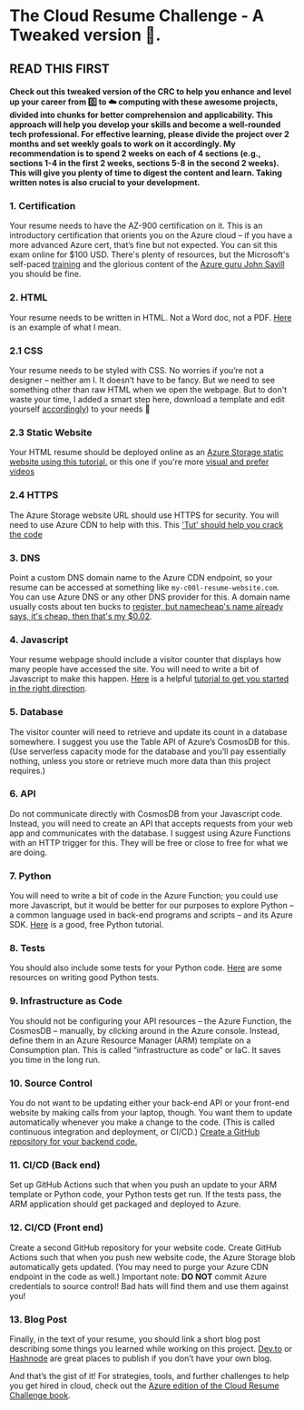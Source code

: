 # The Cloud Resume Challenge - A Tweaked version 🙂.

## READ THIS FIRST
#### Check out this tweaked version of the CRC to help you enhance and level up your career from 0️⃣ to ☁️ computing with these awesome projects, divided into chunks for better comprehension and applicability. This approach will help you develop your skills and become a well-rounded tech professional. For effective learning, please divide the project over 2 months and set weekly goals to work on it accordingly. My recommendation is to spend 2 weeks on each of 4 sections (e.g., sections 1-4 in the first 2 weeks, sections 5-8 in the second 2 weeks). This will give you plenty of time to digest the content and learn. Taking written notes is also crucial to your development.


### 1. Certification 
Your resume needs to have the AZ-900 certification on it. This is an introductory certification that orients you on the Azure cloud – if you have a more advanced Azure cert, that’s fine but not expected. You can sit this exam online for $100 USD.
There's plenty of resources, but the Microsoft's self-paced [training](https://learn.microsoft.com/en-us/training/courses/az-900t00) and the glorious content of the [Azure guru John Savill](https://www.youtube.com/watch?v=pY0LnKiDwRA&list=PLlVtbbG169nED0_vMEniWBQjSoxTsBYS3) you should be fine.


### 2. HTML
Your resume needs to be written in HTML. Not a Word doc, not a PDF. [Here](https://www.youtube.com/watch?v=mU6anWqZJcc) is an example of what I mean.

### 2.1 CSS
Your resume needs to be styled with CSS. No worries if you’re not a designer – neither am I. It doesn’t have to be fancy. But we need to see something other than raw HTML when we open the webpage.
But to don't waste your time, I added a smart step here, download a template and edit yourself [accordingly](https://www.jotform.com/blog/25-free-html-resume-templates-for-your-successful-online-job-application-82756/)) to your needs 🖖

### 2.3 Static Website
Your HTML resume should be deployed online as an [Azure Storage static website using this tutorial.](https://learn.microsoft.com/en-us/azure/storage/blobs/storage-blob-static-website) or this one if you're more [visual and prefer videos](https://www.youtube.com/watch?v=gYpNC_tdbQQ)

### 2.4 HTTPS
The Azure Storage website URL should use HTTPS for security. You will need to use Azure CDN to help with this. This ['Tut' should help you crack the code](https://dev.to/balop3e/hosting-a-static-website-on-azure-storage-with-azure-cdn-3788)

### 3. DNS
Point a custom DNS domain name to the Azure CDN endpoint, so your resume can be accessed at something like `my-c00l-resume-website.com`. You can use Azure DNS or any other DNS provider for this. A domain name usually costs about ten bucks to [register, but namecheap's name already says, it's cheap, then that's my $0.02](https://www.namecheap.com/).

### 4. Javascript
Your resume webpage should include a visitor counter that displays how many people have accessed the site. You will need to write a bit of Javascript to make this happen. [Here](https://example.com) is a helpful [tutorial to get you started in the right direction](freecodecamp.org).

### 5. Database
The visitor counter will need to retrieve and update its count in a database somewhere. I suggest you use the Table API of Azure’s CosmosDB for this. (Use serverless capacity mode for the database and you’ll pay essentially nothing, unless you store or retrieve much more data than this project requires.)

### 6. API
Do not communicate directly with CosmosDB from your Javascript code. Instead, you will need to create an API that accepts requests from your web app and communicates with the database. I suggest using Azure Functions with an HTTP trigger for this. They will be free or close to free for what we are doing.

### 7. Python
You will need to write a bit of code in the Azure Function; you could use more Javascript, but it would be better for our purposes to explore Python – a common language used in back-end programs and scripts – and its Azure SDK. [Here](https://example.com) is a good, free Python tutorial.

### 8. Tests
You should also include some tests for your Python code. [Here](https://example.com) are some resources on writing good Python tests.

### 9. Infrastructure as Code
You should not be configuring your API resources – the Azure Function, the CosmosDB – manually, by clicking around in the Azure console. Instead, define them in an Azure Resource Manager (ARM) template on a Consumption plan. This is called “infrastructure as code” or IaC. It saves you time in the long run.

### 10. Source Control
You do not want to be updating either your back-end API or your front-end website by making calls from your laptop, though. You want them to update automatically whenever you make a change to the code. (This is called continuous integration and deployment, or CI/CD.) [Create a GitHub repository for your backend code.](github.com)

### 11. CI/CD (Back end)
Set up GitHub Actions such that when you push an update to your ARM template or Python code, your Python tests get run. If the tests pass, the ARM application should get packaged and deployed to Azure.

### 12. CI/CD (Front end)
Create a second GitHub repository for your website code. Create GitHub Actions such that when you push new website code, the Azure Storage blob automatically gets updated. (You may need to purge your Azure CDN endpoint in the code as well.) Important note: **DO NOT** commit Azure credentials to source control! Bad hats will find them and use them against you!

### 13. Blog Post
Finally, in the text of your resume, you should link a short blog post describing some things you learned while working on this project. [Dev.to](https://dev.to) or [Hashnode](https://hashnode.com) are great places to publish if you don’t have your own blog.

And that’s the gist of it! For strategies, tools, and further challenges to help you get hired in cloud, check out the [Azure edition of the Cloud Resume Challenge book](https://cloudresumechallenge.dev/docs/the-challenge/azure/).
